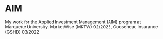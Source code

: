 # AIM
My work for the Applied Investment Management (AIM) program at Marquette University. MarketWise (MKTW) 02/2022, Goosehead Insurance (GSHD) 03/2022
